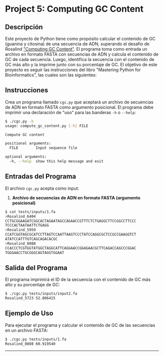 # Project 5: Computing GC Content

## Descripción

Este proyecto de Python tiene como propósito calcular el contenido de GC (guanina y citosina) de una secuencia de ADN, superando el desafío de Rosalind ["Computing GC Content"](https://rosalind.info/problems/gc/). El programa toma como entrada un archivo en formato FASTA con secuencias de ADN y calcula el contenido de GC de cada secuencia. Luego, identifica la secuencia con el contenido de GC más alto y la imprime junto con su porcentaje de GC. El objetivo de este proyecto es seguir las instrucciones del libro "Mastering Python for Bioinformatics", las cuales son las siguientes:

## Instrucciones

Crea un programa llamado `cgc.py` que aceptará un archivo de secuencias de ADN en formato FASTA como argumento posicional. El programa debe imprimir una declaración de "uso" para las banderas `-h` o `--help`:

```sh
$ ./cgc.py -h
usage: compute_gc_content.py [-h] FILE

Compute GC content

positional arguments:
  FILE        Input sequence file

optional arguments:
  -h, --help  show this help message and exit
```

## Entradas del Programa

El archivo `cgc.py` acepta como input:

1. **Archivo de secuencias de ADN en formato FASTA (argumento posicional)**
```sh
$ cat tests/inputs/1.fa
>Rosalind_6404
CCTGCGGAAGATCGGCACTAGAATAGCCAGAACCGTTTCTCTGAGGCTTCCGGCCTTCCC
TCCCACTAATAATTCTGAGG
>Rosalind_5959
CCATCGGTAGCGCATCCTTAGTCCAATTAAGTCCCTATCCAGGCGCTCCGCCGAAGGTCT
ATATCCATTTGTCAGCAGACACGC
>Rosalind_0808
CCACCCTCGTGGTATGGCTAGGCATTCAGGAACCGGAGAACGCTTCAGACCAGCCCGGAC
TGGGAACCTGCGGGCAGTAGGTGGAAT
```

## Salida del Programa

El programa imprimirá el ID de la secuencia con el contenido de GC más alto y su porcentaje de GC:

```sh
$ ./cgc.py tests/inputs/input2.fa
Rosalind_5723 52.806415
```

## Ejemplo de Uso

Para ejecutar el programa y calcular el contenido de GC de las secuencias en un archivo FASTA:

```sh
$ ./cgc.py tests/inputs/1.fa
Rosalind_0808 60.919540
```

---
